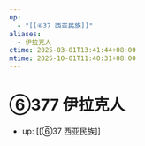 ```yaml
---
up:
  - "[[⑥37 西亚民族]]"
aliases:
  - 伊拉克人
ctime: 2025-03-01T13:41:44+08:00
mtime: 2025-10-01T11:40:31+08:00
---
```


# ⑥377 伊拉克人

- up: [[⑥37 西亚民族]]
